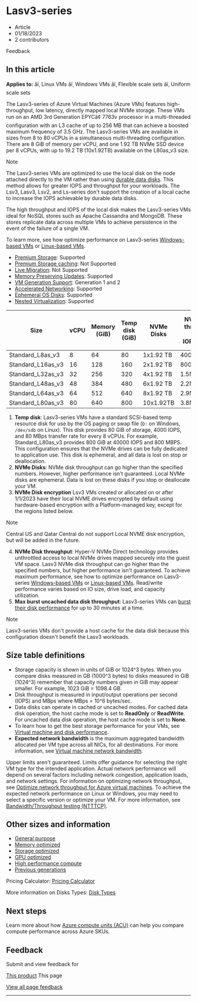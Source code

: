 # Lasv3-series

* Article
* 01/18/2023
* 2 contributors

Feedback

## In this article

**Applies to:** âï¸ Linux VMs âï¸ Windows VMs âï¸ Flexible scale sets âï¸ Uniform scale sets

The Lasv3-series of Azure Virtual Machines (Azure VMs) features high-throughput, low latency, directly mapped local NVMe storage. These VMs run on an AMD 3rd Generation EPYCâ¢ 7763v processor in a multi-threaded configuration with an L3 cache of up to 256 MB that can achieve a boosted maximum frequency of 3.5 GHz. The Lasv3-series VMs are available in sizes from 8 to 80 vCPUs in a simultaneous multi-threading configuration. There are 8 GiB of memory per vCPU, and one 1.92 TB NVMe SSD device per 8 vCPUs, with up to 19.2 TB (10x1.92TB) available on the L80as\_v3 size.

Note

The Lasv3-series VMs are optimized to use the local disk on the node attached directly to the VM rather than using [durable data disks](disks-types). This method allows for greater IOPS and throughput for your workloads. The Lsv3, Lasv3, Lsv2, and Ls-series don't support the creation of a local cache to increase the IOPS achievable by durable data disks.

The high throughput and IOPS of the local disk makes the Lasv3-series VMs ideal for NoSQL stores such as Apache Cassandra and MongoDB. These stores replicate data across multiple VMs to achieve persistence in the event of the failure of a single VM.

To learn more, see how optimize performance on Lasv3-series [Windows-based VMs](windows/storage-performance) or [Linux-based VMs](linux/storage-performance).

* [Premium Storage](premium-storage-performance): Supported
* [Premium Storage caching](premium-storage-performance): Not Supported
* [Live Migration](maintenance-and-updates): Not Supported
* [Memory Preserving Updates](maintenance-and-updates): Supported
* [VM Generation Support](generation-2): Generation 1 and 2
* [Accelerated Networking](../virtual-network/create-vm-accelerated-networking-cli): Supported
* [Ephemeral OS Disks](ephemeral-os-disks): Supported
* [Nested Virtualization](/en-us/virtualization/hyper-v-on-windows/user-guide/nested-virtualization): Supported

| Size | vCPU | Memory (GiB) | Temp disk (GiB) | NVMe Disks | NVMe Disk throughput (Read IOPS/MBps) | Uncached data disk throughput (IOPS/MBps) | Max burst uncached data disk throughput (IOPS/MBps) | Max Data Disks | Max NICs | Expected network bandwidth (Mbps) |
| --- | --- | --- | --- | --- | --- | --- | --- | --- | --- | --- |
| Standard\_L8as\_v3 | 8 | 64 | 80 | 1x1.92 TB | 400000/2000 | 12800/200 | 20000/1280 | 16 | 4 | 12500 |
| Standard\_L16as\_v3 | 16 | 128 | 160 | 2x1.92 TB | 800000/4000 | 25600/384 | 40000/1280 | 32 | 8 | 12500 |
| Standard\_L32as\_v3 | 32 | 256 | 320 | 4x1.92 TB | 1.5M/8000 | 51200/768 | 80000/1600 | 32 | 8 | 16000 |
| Standard\_L48as\_v3 | 48 | 384 | 480 | 6x1.92 TB | 2.2M/14000 | 76800/1152 | 80000/2000 | 32 | 8 | 24000 |
| Standard\_L64as\_v3 | 64 | 512 | 640 | 8x1.92 TB | 2.9M/16000 | 80000/1280 | 80000/2000 | 32 | 8 | 32000 |
| Standard\_L80as\_v3 | 80 | 640 | 800 | 10x1.92TB | 3.8M/20000 | 80000/1400 | 80000/2000 | 32 | 8 | 32000 |

1. **Temp disk**: Lasv3-series VMs have a standard SCSI-based temp resource disk for use by the OS paging or swap file (`D:` on Windows, `/dev/sdb` on Linux). This disk provides 80 GiB of storage, 4000 IOPS, and 80 MBps transfer rate for every 8 vCPUs. For example, Standard\_L80as\_v3 provides 800 GiB at 40000 IOPS and 800 MBPS. This configuration ensures that the NVMe drives can be fully dedicated to application use. This disk is ephemeral, and all data is lost on stop or deallocation.
2. **NVMe Disks**: NVMe disk throughput can go higher than the specified numbers. However, higher performance isn't guaranteed. Local NVMe disks are ephemeral. Data is lost on these disks if you stop or deallocate your VM.
3. **NVMe Disk encryption** Lsv3 VMs created or allocated on or after 1/1/2023 have their local NVME drives encrypted by default using hardware-based encryption with a Platform-managed key, except for the regions listed below.

Note

Central US and Qatar Central do not support Local NVME disk encryption, but will be added in the future.

4. **NVMe Disk throughput**: Hyper-V NVMe Direct technology provides unthrottled access to local NVMe drives mapped securely into the guest VM space. Lasv3 NVMe disk throughput can go higher than the specified numbers, but higher performance isn't guaranteed. To achieve maximum performance, see how to optimize performance on Lasv3-series [Windows-based VMs](windows/storage-performance) or [Linux-based VMs](linux/storage-performance). Read/write performance varies based on IO size, drive load, and capacity utilization.
5. **Max burst uncached data disk throughput**: Lasv3-series VMs can [burst their disk performance](disk-bursting) for up to 30 minutes at a time.

Note

Lasv3-series VMs don't provide a host cache for the data disk because this configuration doesn't benefit the Lasv3 workloads.

## Size table definitions

* Storage capacity is shown in units of GiB or 1024^3 bytes. When you compare disks measured in GB (1000^3 bytes) to disks measured in GiB (1024^3) remember that capacity numbers given in GiB may appear smaller. For example, 1023 GiB = 1098.4 GB.
* Disk throughput is measured in input/output operations per second (IOPS) and MBps where MBps = 10^6 bytes/sec.
* Data disks can operate in cached or uncached modes. For cached data disk operation, the host cache mode is set to **ReadOnly** or **ReadWrite**. For uncached data disk operation, the host cache mode is set to **None**.
* To learn how to get the best storage performance for your VMs, see [Virtual machine and disk performance](disks-performance).
* **Expected network bandwidth** is the maximum aggregated bandwidth allocated per VM type across all NICs, for all destinations. For more information, see [Virtual machine network bandwidth](../virtual-network/virtual-machine-network-throughput).

Upper limits aren't guaranteed. Limits offer guidance for selecting the right VM type for the intended application. Actual network performance will depend on several factors including network congestion, application loads, and network settings. For information on optimizing network throughput, see [Optimize network throughput for Azure virtual machines](../virtual-network/virtual-network-optimize-network-bandwidth). To achieve the expected network performance on Linux or Windows, you may need to select a specific version or optimize your VM. For more information, see [Bandwidth/Throughput testing (NTTTCP)](../virtual-network/virtual-network-bandwidth-testing).

## Other sizes and information

* [General purpose](sizes-general)
* [Memory optimized](sizes-memory)
* [Storage optimized](sizes-storage)
* [GPU optimized](sizes-gpu)
* [High performance compute](sizes-hpc)
* [Previous generations](sizes-previous-gen)

Pricing Calculator: [Pricing Calculator](https://azure.microsoft.com/pricing/calculator/)

More information on Disks Types: [Disk Types](disks-types#ultra-disks)

## Next steps

Learn more about how [Azure compute units (ACU)](acu) can help you compare compute performance across Azure SKUs.

## Feedback

Submit and view feedback for

[This product](https://feedback.azure.com/d365community/forum/ec2f1827-be25-ec11-b6e6-000d3a4f0f1c)
This page

[View all page feedback](https://github.com/MicrosoftDocs/azure-docs/issues)

---
